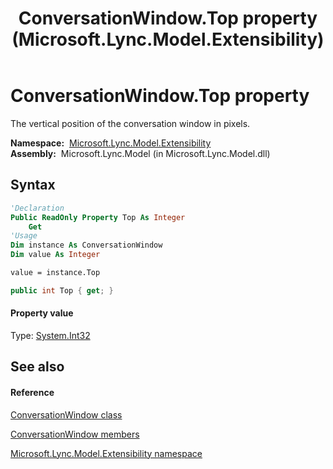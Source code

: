 ﻿---
title: ConversationWindow.Top property  (Microsoft.Lync.Model.Extensibility)
TOCTitle: 'Top property '
ms:assetid: P:Microsoft.Lync.Model.Extensibility.ConversationWindow.Top_DI_3_UC_OCS14MrefLyncWPF
ms:mtpsurl: https://msdn.microsoft.com/en-us/library/microsoft.lync.model.extensibility.conversationwindow.top_di_3_uc_ocs14mreflyncwpf(v=office.15)
ms:contentKeyID: 48599114
ms.date: 07/28/2014
mtps_version: v=office.15
f1_keywords:
- Microsoft.Lync.Model.Extensibility.ConversationWindow.Top
dev_langs:
- CSharp
- JScript
- VB
- other
---

# ConversationWindow.Top property

The vertical position of the conversation window in pixels.

**Namespace:**  [Microsoft.Lync.Model.Extensibility](microsoft-lync-model-extensibility-namespace_2.md)  
**Assembly:**  Microsoft.Lync.Model (in Microsoft.Lync.Model.dll)

## Syntax

``` vb
'Declaration
Public ReadOnly Property Top As Integer
    Get
'Usage
Dim instance As ConversationWindow
Dim value As Integer

value = instance.Top
```

``` csharp
public int Top { get; }
```

#### Property value

Type: [System.Int32](http://msdn2.microsoft.com/en-us/library/td2s409d)  

## See also

#### Reference

[ConversationWindow class](conversationwindow-class-microsoft-lync-model-extensibility_2.md)

[ConversationWindow members](conversationwindow-members-microsoft-lync-model-extensibility_2.md)

[Microsoft.Lync.Model.Extensibility namespace](microsoft-lync-model-extensibility-namespace_2.md)

